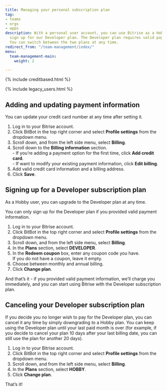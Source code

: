 ```yaml
---
title: Managing your personal subscription plan
tag:
- teams
- orgs
- apps
description: With a personal user account, you can use Bitrise as a Hobby user or
  sign up for our Developer plan. The Developer plan requires valid payment information.
  You can switch between the two plans at any time.
redirect_from: "/team-management/index/"
menu:
  team-management-main:
    weight: 2

---
```


{% include creditbased.html %}

{% include legacy_users.html %}

## Adding and updating payment information

You can update your credit card number at any time after setting it.

1. Log in to your Bitrise account.
2. Click BitBot in the top right corner and select **Profile settings** from the dropdown menu.
3. Scroll down, and from the left side menu, select **Billing**.
4. Scroll down to the **Billing information** section.  
   \- If you’re adding a payment option for the first time, click **Add credit card**.  
   \- If want to modify your existing payment information, click **Edit billing**.
5. Add valid credit card information and a billing address.
6. Click **Save**.

## Signing up for a Developer subscription plan

As a Hobby user, you can upgrade to the Developer plan at any time.

You can only sign up for the Developer plan if you provided valid payment information.

1. Log in to your Bitrise account.
2. Click BitBot in the top right corner and select **Profile settings** from the dropdown menu.
3. Scroll down, and from the left side menu, select **Billing**.
4. In the **Plans** section, select **DEVELOPER**.
5. In the **Redeem coupon** box, enter any coupon code you have.  
   If you do not have a coupon, leave it empty.
6. Choose between monthly and annual billing.
7. Click **Change plan**.

And that’s it - if you provided valid payment information, we’ll charge you immediately, and you can start using Bitrise with the Developer subscription plan.

## Canceling your Developer subscription plan

If you decide you no longer wish to pay for the Developer plan, you can cancel it any time by simply downgrading to a Hobby plan. You can keep using the Developer plan until your last paid month is over (for example, if you decide to cancel your plan 10 days after your last billing date, you can still use the plan for another 20 days).

1. Log in to your Bitrise account.
2. Click BitBot in the top right corner and select **Profile settings** from the dropdown menu.
3. Scroll down, and from the left side menu, select **Billing**.
4. In the **Plans** section, select **HOBBY**.
5. Click **Change plan**.

That’s it!